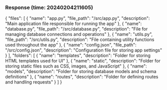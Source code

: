 ### Response (time: 20240204211605)

{
    "files": [
        {
            "name": "app.py",
            "file_path": "/src/app.py",
            "description": "Main application file responsible for running the app"
        },
        {
            "name": "database.py",
            "file_path": "/src/database.py",
            "description": "File for managing database connections and operations"
        },
        {
            "name": "utils.py",
            "file_path": "/src/utils.py",
            "description": "File containing utility functions used throughout the app"
        },
        {
            "name": "config.json",
            "file_path": "/src/config.json",
            "description": "Configuration file for storing app settings"
        }
    ],
    "folders": [
        {
            "name": "templates",
            "description": "Folder for storing HTML templates used for UI"
        },
        {
            "name": "static",
            "description": "Folder for storing static files such as CSS, images, and JavaScript"
        },
        {
            "name": "models",
            "description": "Folder for storing database models and schema definitions"
        },
        {
            "name": "routes",
            "description": "Folder for defining routes and handling requests"
        }
    ]
}